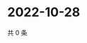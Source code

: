 # 2022-10-28

共 0 条

<!-- BEGIN WEIBO -->
<!-- 最后更新时间 Fri Oct 28 2022 18:18:50 GMT+0800 (China Standard Time) -->

<!-- END WEIBO -->

